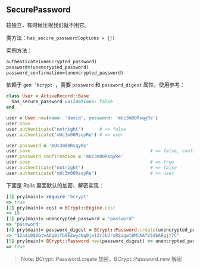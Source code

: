 ## SecurePassword

较独立，有时候压根我们就不用它。

类方法：`has_secure_password(options = {})`

实例方法：

```ruby
authenticate(unencrypted_password)
password=(unencrypted_password)
password_confirmation=(unencrypted_password)
```

依赖于 `gem 'bcrypt'`，需要 `password` 和 `password_digest` 属性，使用参考：

```ruby
class User < ActiveRecord::Base
  has_secure_password validations: false
end

user = User.new(name: 'david', password: 'mUc3m00RsqyRe')
user.save
user.authenticate('notright')      # => false
user.authenticate('mUc3m00RsqyRe') # => user

user.password = 'mUc3m00RsqyRe'
user.save                                             # => false, confirmation doesn't match
user.password_confirmation = 'mUc3m00RsqyRe'
user.save                                             # => true
user.authenticate('notright')                         # => false
user.authenticate('mUc3m00RsqyRe')                    # => user
```

下面是 Rails 里面默认的加密、解密实现：

```ruby
[1] pry(main)> require 'bcrypt'
=> true
[2] pry(main)> cost = BCrypt::Engine.cost
=> 10
[3] pry(main)> unencrypted_password = "password"
=> "password"
[4] pry(main)> password_digest = BCrypt::Password.create(unencrypted_password, cost: cost)
=> "$2a$10$GGtvADq0jfb9E2wy4Nq0je1ZrJbJrsRSigwtBMlAAfV5dbAEgjt7C"
[5] pry(main)> BCrypt::Password.new(password_digest) == unencrypted_password
=> true
```
> Note: BCrypt::Password.create 加密，BCrypt::Password.new 解密
